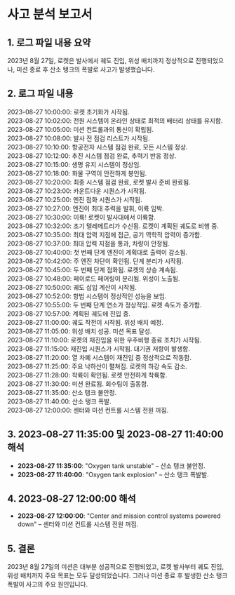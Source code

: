 # 사고 분석 보고서

## 1. 로그 파일 내용 요약
2023년 8월 27일, 로켓은 발사에서 궤도 진입, 위성 배치까지 정상적으로 진행되었으나, 미션 종료 후 산소 탱크의 폭발로 사고가 발생했습니다.

## 2. 로그 파일 내용

2023-08-27 10:00:00: 로켓 초기화가 시작됨.  
2023-08-27 10:02:00: 전원 시스템이 온라인 상태로 최적의 배터리 상태를 유지함.  
2023-08-27 10:05:00: 미션 컨트롤과의 통신이 확립됨.  
2023-08-27 10:08:00: 발사 전 점검 리스트가 시작됨.  
2023-08-27 10:10:00: 항공전자 시스템 점검 완료, 모든 시스템 정상.  
2023-08-27 10:12:00: 추진 시스템 점검 완료, 추력기 반응 정상.  
2023-08-27 10:15:00: 생명 유지 시스템이 정상임.  
2023-08-27 10:18:00: 화물 구역이 안전하게 봉인됨.  
2023-08-27 10:20:00: 최종 시스템 점검 완료, 로켓 발사 준비 완료됨.  
2023-08-27 10:23:00: 카운트다운 시퀀스가 시작됨.  
2023-08-27 10:25:00: 엔진 점화 시퀀스가 시작됨.  
2023-08-27 10:27:00: 엔진이 최대 추력을 발휘, 이륙 임박.  
2023-08-27 10:30:00: 이륙! 로켓이 발사대에서 이륙함.  
2023-08-27 10:32:00: 초기 텔레메트리가 수신됨. 로켓이 계획된 궤도로 비행 중.  
2023-08-27 10:35:00: 최대 압력 지점에 접근, 공기 역학적 압력이 증가함.  
2023-08-27 10:37:00: 최대 압력 지점을 통과, 차량이 안정됨.  
2023-08-27 10:40:00: 첫 번째 단계 엔진이 계획대로 출력이 감소됨.  
2023-08-27 10:42:00: 주 엔진 차단이 확인됨. 단계 분리가 시작됨.  
2023-08-27 10:45:00: 두 번째 단계 점화됨. 로켓의 상승 계속됨.  
2023-08-27 10:48:00: 페이로드 페어링이 분리됨. 위성이 노출됨.  
2023-08-27 10:50:00: 궤도 삽입 계산이 시작됨.  
2023-08-27 10:52:00: 항법 시스템이 정상적인 성능을 보임.  
2023-08-27 10:55:00: 두 번째 단계 연소가 정상적임. 로켓 속도가 증가함.  
2023-08-27 10:57:00: 계획된 궤도에 진입 중.  
2023-08-27 11:00:00: 궤도 작전이 시작됨. 위성 배치 예정.  
2023-08-27 11:05:00: 위성 배치 성공. 미션 목표 달성.  
2023-08-27 11:10:00: 로켓의 재진입을 위한 우주비행 종료 조치가 시작됨.  
2023-08-27 11:15:00: 재진입 시퀀스가 시작됨. 대기권 저항이 발생함.  
2023-08-27 11:20:00: 열 차폐 시스템이 재진입 중 정상적으로 작동함.  
2023-08-27 11:25:00: 주요 낙하산이 펼쳐짐. 로켓의 하강 속도 감소.  
2023-08-27 11:28:00: 착륙이 확인됨. 로켓 안전하게 착륙함.  
2023-08-27 11:30:00: 미션 완료됨. 회수팀이 출동함.  
2023-08-27 11:35:00: 산소 탱크 불안정.  
2023-08-27 11:40:00: 산소 탱크 폭발.  
2023-08-27 12:00:00: 센터와 미션 컨트롤 시스템 전원 꺼짐.  

## 3. 2023-08-27 11:35:00 및 2023-08-27 11:40:00 해석

- **2023-08-27 11:35:00**: "Oxygen tank unstable" – 산소 탱크 불안정.
- **2023-08-27 11:40:00**: "Oxygen tank explosion" – 산소 탱크 폭발발.

## 4. 2023-08-27 12:00:00 해석
- **2023-08-27 12:00:00**: "Center and mission control systems powered down" – 센터와 미션 컨트롤 시스템 전원 꺼짐.

## 5. 결론
2023년 8월 27일의 미션은 대부분 성공적으로 진행되었고, 로켓 발사부터 궤도 진입, 위성 배치까지 주요 목표는 모두 달성되었습니다. 그러나 미션 종료 후 발생한 산소 탱크 폭발이 사고의 주요 원인입니다.

